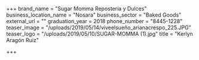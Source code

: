 +++
brand_name = "Sugar Momma Reposteria y Dulces"
business_location_name = "Nosara"
business_sector = "Baked Goods"
external_url = ""
graduation_year = 2018
phone_number = "8445-1228"
teaser_image = "/uploads/2019/05/14/viveelsueño_arianacrespo_225.JPG"
teaser_logo = "/uploads/2019/05/10/SUGAR-MOMMA (1).jpg"
title = "Kerlyn Aragón Ruiz"

+++
